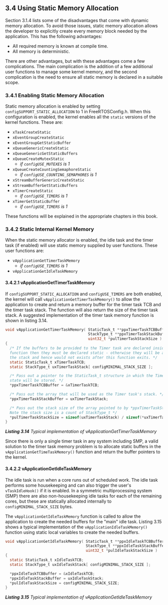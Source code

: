 ## 3.4 Using Static Memory Allocation

Section 3.1.4 lists some of the disadvantages that come with dynamic memory allocation. To avoid those issues, static
memory allocation allows the developer to explicitly create every memory block needed by the application. This has the
following advantages:

- All required memory is known at compile time.
- All memory is deterministic.

There are other advantages, but with these advantages come a few complications. The main complication is the addition of a
few additional user functions to manage some kernel memory, and the second complication is the need to ensure all static
memory is declared in a suitable scope.


### 3.4.1 Enabling Static Memory Allocation

Static memory allocation is enabled by setting `configSUPPORT_STATIC_ALLOCATION` to 1 in FreeRTOSConfig.h.  When this
configuration is enabled, the kernel enables all the `static` versions of the kernel functions. These are:

- `xTaskCreateStatic`
- `xEventGroupCreateStatic`
- `xEventGroupGetStaticBuffer`
- `xQueueGenericCreateStatic`
- `xQueueGenericGetStaticBuffers`
- `xQueueCreateMutexStatic`
  - *if `configUSE_MUTEXES` is 1*
- `xQueueCreateCountingSemaphoreStatic`
  - *if `configUSE_COUNTING_SEMAPHORES` is 1*
- `xStreamBufferGenericCreateStatic`
- `xStreamBufferGetStaticBuffers`
- `xTimerCreateStatic`
  - *if `configUSE_TIMERS` is 1*
- `xTimerGetStaticBuffer`
  - *if `configUSE_TIMERS` is 1*

These functions will be explained in the appropriate chapters in this book.

### 3.4.2 Static Internal Kernel Memory

When the static memory allocator is enabled, the idle task and the timer task (if enabled) will use static memory supplied
by user functions. These user functions are:

- `vApplicationGetTimerTaskMemory`
  - *if `configUSE_TIMERS` is 1*
- `vApplicationGetIdleTaskMemory`


#### 3.4.2.1 vApplicationGetTimerTaskMemory

If `configSUPPORT_STATIC_ALLOCATION` and `configUSE_TIMERS` are both enabled, the kernel will call `vApplicationGetTimerTaskMemory()`
to allow the application to create and return a memory buffer for the timer task TCB and the timer task stack. The function will
also return the size of the timer task stack. A suggested implementation of the timer task memory function is shown in listing 3.14.


<a name="list3.14" title="Listing 3.14 Typical implementation of vApplicationGetTimerTaskMemory"></a>


```c
void vApplicationGetTimerTaskMemory( StaticTask_t **ppxTimerTaskTCBBuffer,
                                     StackType_t **ppxTimerTaskStackBuffer,
                                     uint32_t *pulTimerTaskStackSize )
{
  /* If the buffers to be provided to the Timer task are declared inside this
  function then they must be declared static - otherwise they will be allocated on
  the stack and hence would not exists after this function exits. */
  static StaticTask_t xTimerTaskTCB;
  static StackType_t uxTimerTaskStack[ configMINIMAL_STACK_SIZE ];

  /* Pass out a pointer to the StaticTask_t structure in which the Timer task's
  state will be stored. */
  *ppxTimerTaskTCBBuffer = &xTimerTaskTCB;

  /* Pass out the array that will be used as the Timer task's stack. */
  *ppxTimerTaskStackBuffer = uxTimerTaskStack;

  /* Pass out the stack size of the array pointed to by *ppxTimerTaskStackBuffer.
  Note the stack size is a count of StackType_t */
  *pulTimerTaskStackSize = sizeof(uxTimerTaskStack) / sizeof(*uxTimerTaskStack);
}
```
***Listing 3.14*** *Typical implementation of vApplicationGetTimerTaskMemory*


Since there is only a single timer task in any system including SMP, a valid solution to the timer task memory problem
is to allocate static buffers in the `vApplicationGetTimeTaskMemory()` function and return the buffer pointers to the kernel.


#### 3.4.2.2 vApplicationGetIdleTaskMemory

The idle task is run when a core runs out of scheduled work. The idle task performs some housekeeping and can also trigger
the user's `vTaskIdleHook()` if it is enabled.  In a symmetric multiprocessing system (SMP) there are also non-housekeeping
idle tasks for each of the remaining cores, but these are statically allocated internally to `configMINIMAL_STACK_SIZE` bytes.

The `vApplicationGetIdleTaskMemory` function is called to allow the application to create the needed buffers for the "main"
idle task. Listing 3.15 shows a typical implementation of the `vApplicationIdleTaskMemory()` function using static local
variables to create the needed buffers.


<a name="list3.15" title="Listing 3.15 Typical implementation of vApplicationGetIdleTaskMemory"></a>

```c
void vApplicationGetIdleTaskMemory( StaticTask_t **ppxIdleTaskTCBBuffer,
                                    StackType_t **ppxIdleTaskStackBuffer,
                                    uint32_t *pulIdleTaskStackSize )
{
  static StaticTask_t xIdleTaskTCB;
  static StackType_t uxIdleTaskStack[ configMINIMAL_STACK_SIZE ];

  *ppxIdleTaskTCBBuffer = &xIdleTaskTCB;
  *ppxIdleTaskStackBuffer = uxIdleTaskStack;
  *pulIdleTaskStackSize = configMINIMAL_STACK_SIZE;
}
```
***Listing 3.15*** *Typical implementation of vApplicationGetIdleTaskMemory*